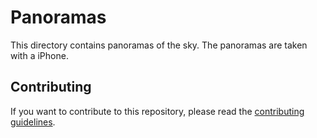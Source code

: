 # Panoramas
This directory contains panoramas of the sky. The panoramas are taken with a iPhone.

## Contributing
If you want to contribute to this repository, please read the [contributing guidelines](https://github.com/awesomelewis2007/OpenSky/blob/master/CONTRIBUTING.md).
